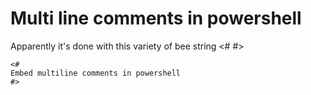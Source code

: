 # Multi line comments in powershell

Apparently it's done with this variety of bee string <#   #>

    <#
    Embed multiline comments in powershell
    #>